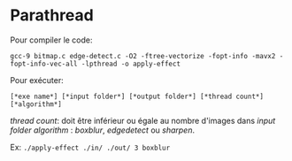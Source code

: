 # Parathread

Pour compiler le code: 
```
gcc-9 bitmap.c edge-detect.c -O2 -ftree-vectorize -fopt-info -mavx2 -fopt-info-vec-all -lpthread -o apply-effect
```

Pour exécuter:
```
[*exe name*] [*input folder*] [*output folder*] [*thread count*] [*algorithm*]
```

*thread count*: doit être inférieur ou égale au nombre d'images dans *input folder*
*algorithm* : *boxblur*, *edgedetect* ou *sharpen*.

Ex: `./apply-effect ./in/ ./out/ 3 boxblur`
